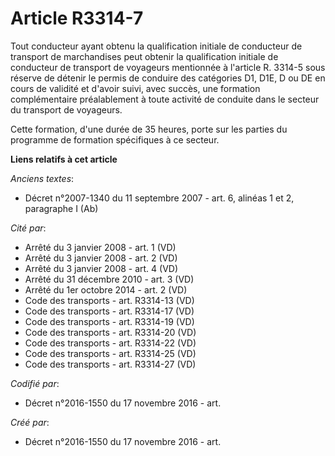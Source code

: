 # Article R3314-7

Tout conducteur ayant obtenu la qualification initiale de conducteur de transport de marchandises peut obtenir la
qualification initiale de conducteur de transport de voyageurs mentionnée à l'article R. 3314-5 sous réserve de détenir le
permis de conduire des catégories D1, D1E, D ou DE en cours de validité et d'avoir suivi, avec succès, une formation
complémentaire préalablement à toute activité de conduite dans le secteur du transport de voyageurs.

Cette formation, d'une durée de 35 heures, porte sur les parties du programme de formation spécifiques à ce secteur.

**Liens relatifs à cet article**

_Anciens textes_:

  - Décret n°2007-1340 du 11 septembre 2007 - art. 6, alinéas 1 et 2, paragraphe I  (Ab)

_Cité par_:

  - Arrêté du 3 janvier 2008 - art. 1 (VD)
  - Arrêté du 3 janvier 2008 - art. 2 (VD)
  - Arrêté du 3 janvier 2008 - art. 4 (VD)
  - Arrêté du 31 décembre 2010 - art. 3 (VD)
  - Arrêté du 1er octobre 2014 - art. 2 (VD)
  - Code des transports - art. R3314-13 (VD)
  - Code des transports - art. R3314-17 (VD)
  - Code des transports - art. R3314-19 (VD)
  - Code des transports - art. R3314-20 (VD)
  - Code des transports - art. R3314-22 (VD)
  - Code des transports - art. R3314-25 (VD)
  - Code des transports - art. R3314-27 (VD)

_Codifié par_:

  - Décret n°2016-1550 du 17 novembre 2016 - art.

_Créé par_:

  - Décret n°2016-1550 du 17 novembre 2016 - art.
